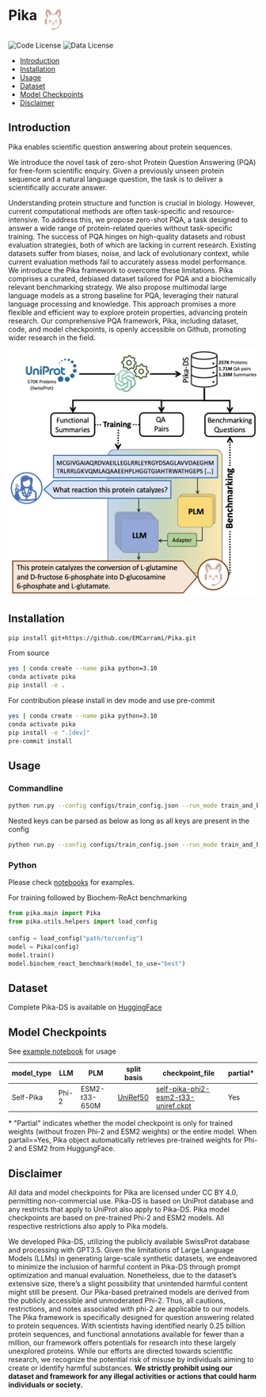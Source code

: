 <h1 id="pika">Pika <img src="assets/images/Pika_logo.png" alt="Pika Framework" height="50" align="top"></h1>

![Code License](https://img.shields.io/badge/Code%20License-MIT-green.svg)
![Data License](https://img.shields.io/badge/Data%20License-CC%20BY%204.0-red.svg)



- [Introduction](#introduction)
- [Installation](#installation)
- [Usage](#usage)
- [Dataset](#dataset)
- [Model Checkpoints](#model-checkpoints)
- [Disclaimer](#disclaimer)

## Introduction

Pika enables scientific question answering about protein sequences.

We introduce the novel task of zero-shot Protein Question Answering (PQA) for free-form scientific enquiry. Given a previously unseen protein sequence and a natural language question, the task is to deliver a scientifically accurate answer. 

Understanding protein structure and function is crucial in biology. However, current computational methods are often task-specific and resource-intensive. To address this, we propose zero-shot PQA, a task designed to answer a wide range of protein-related queries without task-specific training. The success of PQA hinges on high-quality datasets and robust evaluation strategies, both of which are lacking in current research. Existing datasets suffer from biases, noise, and lack of evolutionary context, while current evaluation methods fail to accurately assess model performance. We introduce the Pika framework to overcome these limitations. Pika comprises a curated, debiased dataset tailored for PQA and a biochemically relevant benchmarking strategy. We also propose multimodal large language models as a strong baseline for PQA, leveraging their natural language processing and knowledge. This approach promises a more flexible and efficient way to explore protein properties, advancing protein research. Our comprehensive PQA framework, Pika, including dataset, code, and model checkpoints, is openly accessible on Github, promoting wider research in the field.

<p align="left"><img src="assets/images/Pika.png" title="Pika Framework" height="500"></p>

## Installation

```bash
pip install git+https://github.com/EMCarrami/Pika.git
```

From source
```bash
yes | conda create --name pika python=3.10
conda activate pika
pip install -e .
```

For contribution please install in dev mode and use pre-commit
```bash
yes | conda create --name pika python=3.10
conda activate pika
pip install -e ".[dev]"
pre-commit install
```

## Usage

### Commandline

```bash
python run.py --config configs/train_config.json --run_mode train_and_benchmark
```

Nested keys can be parsed as below as long as all keys are present in the config
```bash
python run.py --config configs/train_config.json --run_mode train_and_benchmark --model.enable_gradient_checkpointing True
```

### Python

Please check [notebooks](https://github.com/EMCarrami/Pika/tree/main/notebooks) for examples.

For training followed by Biochem-ReAct benchmarking
```python
from pika.main import Pika
from pika.utils.helpers import load_config

config = load_config("path/to/config")
model = Pika(config)
model.train()
model.biochem_react_benchmark(model_to_use="best")
```

## Dataset

Complete Pika-DS is available on [HuggingFace](https://huggingface.co/datasets/EMCarrami/Pika-DS)

## Model Checkpoints 
See [example notebook](https://github.com/EMCarrami/Pika/blob/main/notebooks/scientific_enquiry.ipynb) for usage

| model_type | LLM   | PLM | split basis                  | checkpoint_file                    | partial* |
|------------|-------|-----|------------------------------|------------------------------------|---------|
| Self-Pika  | Phi-2 | ESM2-t33-650M | [UniRef50](https://huggingface.co/datasets/EMCarrami/Pika-DS/blob/main/splits/pika_uniref_split.csv) | [self-pika-phi2-esm2-t33-uniref.ckpt](https://github.com/EMCarrami/Pika/blob/main/model_checkpoints/self-pika-phi2-esm2-t33-uniref.ckpt) | Yes     |

\* "Partial" indicates whether the model checkpoint is only for trained weights (without frozen Phi-2 and ESM2 weights) or the entire model. When partail==Yes, Pika object automatically retrieves pre-trained weights for Phi-2 and ESM2 from HuggungFace.

## Disclaimer

All data and model checkpoints for Pika are licensed under CC BY 4.0, permitting non-commercial use. Pika-DS is based on UniProt database and any restricts that apply to UniProt also apply to Pika-DS. Pika model checkpoints are based on pre-trained Phi-2 and ESM2 models. All respective restrictions also apply to Pika models.

We developed Pika-DS, utilizing the publicly available SwissProt database and processing with GPT3.5. Given the limitations of Large Language Models (LLMs) in generating large-scale synthetic datasets, we endeavored to minimize the inclusion of harmful content in Pika-DS through prompt optimization and manual evaluation. Nonetheless, due to the dataset’s extensive size, there’s a slight possibility that unintended harmful content might still be present. Our Pika-based pretrained models are derived from the publicly accessible and unmoderated Phi-2. Thus, all cautions, restrictions, and notes associated with phi-2 are applicable to our models. The Pika framework is specifically designed for question answering related to protein sequences. With scientists having identified nearly 0.25 billion protein sequences, and functional annotations available for fewer than a million, our framework offers potentials for research into these largely unexplored proteins. While our efforts are directed towards scientific research, we recognize the potential risk of misuse by individuals aiming to create or identify harmful substances. **We strictly prohibit using our dataset and framework for any illegal activities or actions that could harm individuals or society.**
